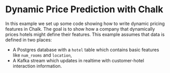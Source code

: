 # Dynamic Price Prediction with Chalk

In this example we set up some code showing how to write dynamic pricing features in Chalk. The goal
is to show how a company that dynamically prices hotels might define their features. This example assumes that data is defined in two places:
- A Postgres database with a `hotel` table which contains basic features like `num_rooms` and `location`,
- A Kafka stream which updates in realtime with customer-hotel interaction information.
